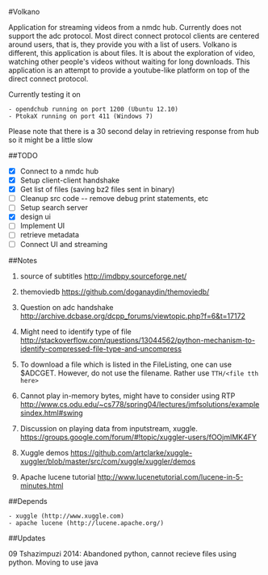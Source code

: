 #Volkano

Application for streaming videos from a nmdc hub. Currently does not support the adc protocol.
Most direct connect protocol clients are centered around users, that is, they provide you with a list of users.
Volkano is different, this application is about files. It is about the exploration of video, watching other people's videos
without waiting for long downloads. This application is an attempt to provide a youtube-like platform on top
of the direct connect protocol.

Currently testing it on

    - opendchub running on port 1200 (Ubuntu 12.10)
    - PtokaX running on port 411 (Windows 7)
    
Please note that there is a 30 second delay in retrieving response from hub so it might be a little slow

##TODO

- [x] Connect to a nmdc hub
- [x] Setup client-client handshake
- [x] Get list of files (saving bz2 files sent in binary)
- [ ] Cleanup src code -- remove debug print statements, etc
- [ ] Setup search server
- [x] design ui
- [ ] Implement UI
- [ ] retrieve metadata
- [ ] Connect UI and streaming

##Notes

1. source of subtitles http://imdbpy.sourceforge.net/

2. themoviedb https://github.com/doganaydin/themoviedb/

3. Question on adc handshake http://archive.dcbase.org/dcpp_forums/viewtopic.php?f=6&t=17172

4. Might need to identify type of file http://stackoverflow.com/questions/13044562/python-mechanism-to-identify-compressed-file-type-and-uncompress

5. To download a file which is listed in the FileListing, one can use $ADCGET. However, do not use the filename. Rather use `TTH/<file tth here>`

6. Cannot play in-memory bytes, might have to consider using RTP http://www.cs.odu.edu/~cs778/spring04/lectures/jmfsolutions/examplesindex.html#swing

7. Discussion on playing data from inputstream, xuggle. https://groups.google.com/forum/#!topic/xuggler-users/fOOjmIMK4FY

8. Xuggle demos https://github.com/artclarke/xuggle-xuggler/blob/master/src/com/xuggle/xuggler/demos

9. Apache lucene  tutorial http://www.lucenetutorial.com/lucene-in-5-minutes.html

##Depends

	- xuggle (http://www.xuggle.com)
	- apache lucene (http://lucene.apache.org/)

##Updates

09 Tshazimpuzi 2014: Abandoned python, cannot recieve files using python. Moving to use java
